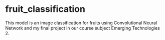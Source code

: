 # fruit_classification
This model is an image classification for fruits using Convolutional Neural Network and my final project in our course subject Emerging Technologies 2.
